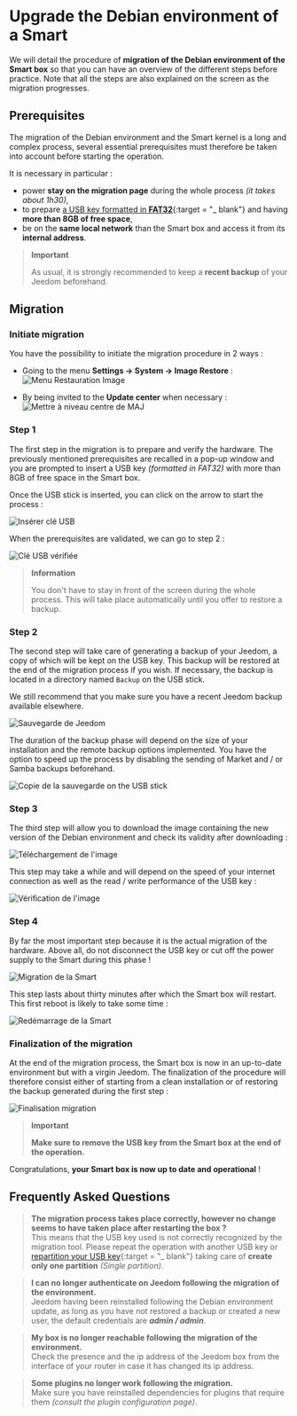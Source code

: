 # Upgrade the Debian environment of a Smart

We will detail the procedure of **migration of the Debian environment of the Smart box** so that you can have an overview of the different steps before practice. Note that all the steps are also explained on the screen as the migration progresses.

## Prerequisites

The migration of the Debian environment and the Smart kernel is a long and complex process, several essential prerequisites must therefore be taken into account before starting the operation.

It is necessary in particular :

- power **stay on the migration page** during the whole process *(it takes about 1h30)*,
- to prepare [a USB key formatted in **FAT32**](https://fr.wikihow.com/formater-en-FAT32){:target = "\_ blank"} and having **more than 8GB of free space**,
- be on the **same local network** than the Smart box and access it from its **internal address**.

>**Important**
>
>As usual, it is strongly recommended to keep a **recent backup** of your Jeedom beforehand.

## Migration

### Initiate migration

You have the possibility to initiate the migration procedure in 2 ways :

- Going to the menu **Settings → System → Image Restore** :     
![Menu Restauration Image](images/migrateos-smart01.png)

- By being invited to the **Update center** when necessary :     
![Mettre à niveau centre de MAJ](images/migrateos-smart02.png)

### Step 1

The first step in the migration is to prepare and verify the hardware. The previously mentioned prerequisites are recalled in a pop-up window and you are prompted to insert a USB key *(formatted in FAT32)* with more than 8GB of free space in the Smart box.

Once the USB stick is inserted, you can click on the arrow to start the process :

![Insérer clé USB](images/migrateos-smart03.png)

When the prerequisites are validated, we can go to step 2 :

![Clé USB vérifiée](images/migrateos-smart04.png)

>**Information**
>
>You don't have to stay in front of the screen during the whole process. This will take place automatically until you offer to restore a backup.

### Step 2

The second step will take care of generating a backup of your Jeedom, a copy of which will be kept on the USB key. This backup will be restored at the end of the migration process if you wish. If necessary, the backup is located in a directory named ``Backup`` on the USB stick.

We still recommend that you make sure you have a recent Jeedom backup available elsewhere.

![Sauvegarde de Jeedom](images/migrateos-smart05.png)

The duration of the backup phase will depend on the size of your installation and the remote backup options implemented. You have the option to speed up the process by disabling the sending of Market and / or Samba backups beforehand.

![Copie de la sauvegarde on the USB stick](images/migrateos-smart06.png)

### Step 3

The third step will allow you to download the image containing the new version of the Debian environment and check its validity after downloading :

![Téléchargement de l'image](images/migrateos-smart07.png)

This step may take a while and will depend on the speed of your internet connection as well as the read / write performance of the USB key :

![Vérification de l'image](images/migrateos-smart08.png)

### Step 4

By far the most important step because it is the actual migration of the hardware. Above all, do not disconnect the USB key or cut off the power supply to the Smart during this phase !

![Migration de la Smart](images/migrateos-smart09.png)

This step lasts about thirty minutes after which the Smart box will restart. This first reboot is likely to take some time :

![Redémarrage de la Smart](images/migrateos-smart10.png)

### Finalization of the migration

At the end of the migration process, the Smart box is now in an up-to-date environment but with a virgin Jeedom. The finalization of the procedure will therefore consist either of starting from a clean installation or of restoring the backup generated during the first step :

![Finalisation migration](images/migrateos-smart11.png)

>**Important**
>
>**Make sure to remove the USB key from the Smart box at the end of the operation.**

Congratulations, **your Smart box is now up to date and operational** !

## Frequently Asked Questions

>**The migration process takes place correctly, however no change seems to have taken place after restarting the box ?**    
>This means that the USB key used is not correctly recognized by the migration tool. Please repeat the operation with another USB key or [repartition your USB key](https://fr.wikihow.com/partitionner-une-cl%C3%A9-USB){:target = "\_ blank"} taking care of **create only one partition** *(Single partition)*.

>**I can no longer authenticate on Jeedom following the migration of the environment.**    
>Jeedom having been reinstalled following the Debian environment update, as long as you have not restored a backup or created a new user, the default credentials are ***admin / admin***.

>**My box is no longer reachable following the migration of the environment.**    
>Check the presence and the ip address of the Jeedom box from the interface of your router in case it has changed its ip address.

>**Some plugins no longer work following the migration.**    
>Make sure you have reinstalled dependencies for plugins that require them *(consult the plugin configuration page)*.
